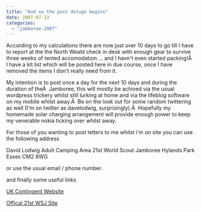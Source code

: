 ```yaml
---
title: "And so the post deluge begins"
date: 2007-07-13
categories: 
  - "jamboree-2007"
---
```


According to my calculations there are now just over 10 days to go till I have to report at the the North Weald check in desk with enough gear to survive three weeks of tented accomodation ... and I havn't even started packing!Â  I have a kit list which will be posted here in due course, once I have removed the items I don't really need from it.

My intention is to post once a day for the next 10 days and during the duration of theÂ  Jamboree, this will mostly be achived via the usual wordpress trickery whilst still lurking at home and via the lifeblog software on my mobile whilst away.Â  Be on the look out for some random twittering as well (I'm on twitter as davelodwig, surprisingly).Â  Hopefully my homemade solar charging arrangement will provide enough power to keep my venerable nokia ticking over whilst away.

For those of you wanting to post letters to me whilst i'm on site you can use the following address

David Lodwig Adult Camping Area 21st World Scout Jamboree Hylands Park Essex CM2 8WG

or use the usual email / phone number.

and finally some useful links

[UK Contingent Website](http://www.uk-ist.org.uk/website/ "UK Contingent Site")

[Offical 21st WSJ Site](http://eng.thejamboree.org "Official 21st World Scout Jamboree Site")

